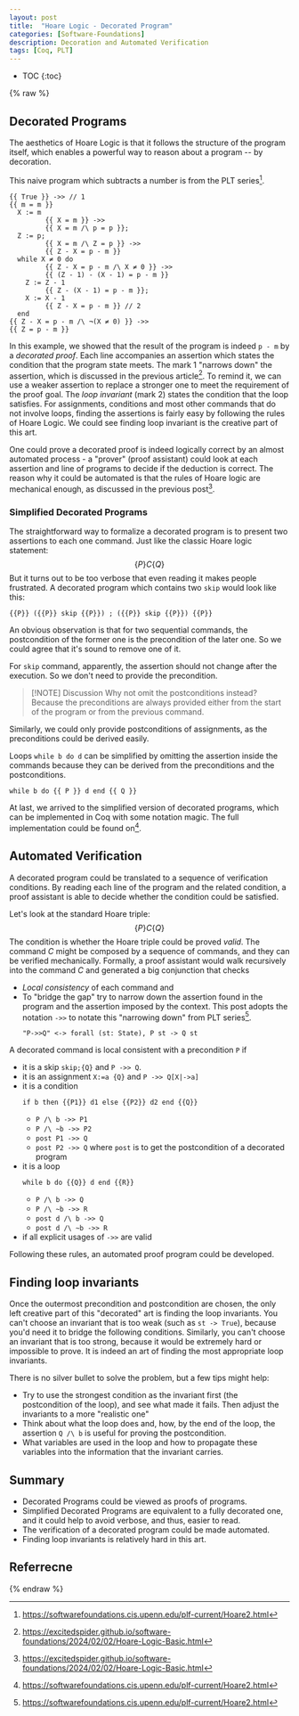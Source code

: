 ```yaml
---
layout: post
title:  "Hoare Logic - Decorated Program"
categories: [Software-Foundations]
description: Decoration and Automated Verification
tags: [Coq, PLT]
---
```


* TOC
{:toc}

{% raw %}

## Decorated Programs
The aesthetics of Hoare Logic is that it follows the structure of the program itself, which enables a powerful way to reason about a program -- by decoration.

This naive program which subtracts a number is from the PLT series[^1]. 
```plain
{{ True }} ->> // 1
{{ m = m }}
  X := m
		 {{ X = m }} ->>
		 {{ X = m /\ p = p }};
  Z := p;
		 {{ X = m /\ Z = p }} ->>
		 {{ Z - X = p - m }}
  while X ≠ 0 do
		 {{ Z - X = p - m /\ X ≠ 0 }} ->>
		 {{ (Z - 1) - (X - 1) = p - m }}
	Z := Z - 1
		 {{ Z - (X - 1) = p - m }};
	X := X - 1
		 {{ Z - X = p - m }} // 2
  end
{{ Z - X = p - m /\ ¬(X ≠ 0) }} ->>
{{ Z = p - m }}
```

In this example, we showed that the result of the program is indeed `p - m` by a *decorated proof*. Each line accompanies an assertion which states the condition that the program state meets. The mark 1 "narrows down" the assertion, which is discussed in the previous article[^2]. To remind it, we can use a weaker assertion to replace a stronger one to meet the requirement of the proof goal. The *loop invariant* (mark 2) states the condition that the loop satisfies. For assignments, conditions and most other commands that do not involve loops, finding the assertions is fairly easy by following the rules of Hoare Logic. We could see finding loop invariant is the creative part of this art.  

One could prove a decorated proof is indeed logically correct by an almost automated process - a "prover" (proof assistant) could look at each assertion and line of programs to decide if the deduction is correct. The reason why it could be automated is that the rules of Hoare logic are mechanical enough, as discussed in the previous post[^2].
### Simplified Decorated Programs
The straightforward way to formalize a decorated program is to present two assertions to each one command. Just like the classic Hoare logic statement:
$$
{\displaystyle \{P\}C\{Q\}}
$$
But it turns out to be too verbose that even reading it makes people frustrated.  A decorated program which contains two `skip` would look like this:

```
{{P}} ({{P}} skip {{P}}) ; ({{P}} skip {{P}}) {{P}}
```

An obvious observation is that for two sequential commands, the postcondition of the former one is the precondition of the later one. So we could agree that it's sound to remove one of it.

For `skip` command, apparently, the assertion should not change after the execution. So we don't need to provide the precondition. 
> [!NOTE] Discussion
> Why not omit the postconditions instead? Because the preconditions are always provided either from the start of the program or from the previous command.

Similarly, we could only provide postconditions of assignments, as the preconditions could be derived easily.  

Loops `while b do d` can be simplified by omitting the assertion inside the commands because they can be derived from the preconditions and the postconditions.

```
while b do {{ P }} d end {{ Q }}
```

At last, we arrived to the simplified version of decorated programs, which can be implemented in Coq with some notation magic. The full implementation could be found on[^1]. 
## Automated Verification
A decorated program could be translated to a sequence of verification conditions. By reading each line of the program and the related condition, a proof assistant is able to decide whether the condition could be satisfied. 

Let's look at the standard Hoare triple:
$$
{\displaystyle \{P\}C\{Q\}}
$$
The condition is whether the Hoare triple could be proved *valid*. The command $C$ might be composed by a sequence of commands, and they can be verified mechanically.  Formally, a proof assistant would walk recursively into the command $C$ and generated a big conjunction that checks
- *Local consistency* of each command and
- To "bridge the gap" try to narrow down the assertion found in the program and the assertion imposed by the context. This post adopts the notation  `->>` to notate this "narrowing down" from PLT series[^1]. 
	```
	"P->>Q" <-> forall (st: State), P st -> Q st
	```

A decorated command is local consistent with a precondition `P` if
- it is a skip `skip;{Q}` and  `P ->> Q`.
- it is an assignment `X:=a {Q}` and `P ->> Q[X|->a]` 
- it is a condition
	```
	if b then {{P1}} d1 else {{P2}} d2 end {{Q}}
	```
	- `P /\ b ->> P1`
	- `P /\ ~b ->> P2`
	- `post P1 ->> Q`
	- `post P2 ->> Q`
	where `post` is to get the postcondition of a decorated program
- it is a loop
	```
	while b do {{Q}} d end {{R}}
	```
	- `P /\ b ->> Q`
	- `P /\ ~b ->> R`
	- `post d /\ b ->> Q`
	- `post d /\ ~b ->> R`
- if all explicit usages of `->>` are valid

Following these rules, an automated proof program could be developed. 
## Finding loop invariants
Once the outermost precondition and postcondition are chosen, the only left creative part of this "decorated" art is finding the loop invariants. You can't choose an invariant that is too weak (such as `st -> True`), because you'd need it to bridge the following conditions. Similarly, you can't choose an invariant that is too strong, because it would be extremely hard or impossible to prove. It is indeed an art of finding the most appropriate loop invariants. 

There is no silver bullet to solve the problem, but a few tips might help:
- Try to use the strongest condition as the invariant first (the postcondition of the loop), and see what made it fails. Then adjust the invariants to a more "realistic one" 
- Think about what the loop does and, how, by the end of the loop, the assertion `Q /\ b` is useful for proving the postcondition.
- What variables are used in the loop and how to propagate these variables into the information that the invariant carries.

## Summary
- Decorated Programs could be viewed as proofs of programs.
- Simplified Decorated Programs are equivalent to a fully decorated one, and it could help to avoid verbose, and thus, easier to read.
- The verification of a decorated program could be made automated.
- Finding loop invariants is relatively hard in this art.

## Referrecne

[^1]: https://softwarefoundations.cis.upenn.edu/plf-current/Hoare2.html
[^2]: https://excitedspider.github.io/software-foundations/2024/02/02/Hoare-Logic-Basic.html

{% endraw %}